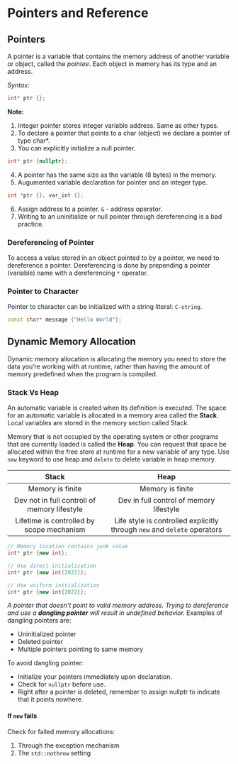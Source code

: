 # Pointers and Reference
## Pointers

A pointer is a variable that contains the memory address of another variable or object, called the *pointee*. Each object in memory has its type and an address.

*Syntax:*
```c++
int* ptr {};
```

**Note:** 
1. Integer pointer stores integer variable address. Same as other types.
2. To declare a pointer that points to a char (object) we declare a pointer of type char*.
3. You can explicitly initialize a null pointer. 
   
```c++
int* ptr {nullptr};
```
4. A pointer has the same size as the variable (8 bytes) in the memory.
5. Augumented variable declaration for pointer and an integer type.
 ```c++
 int *ptr {}, var_int {};
``` 
6. Assign address to a pointer. `&` - address operator.
7. Writing to an uninitialize or null pointer through dereferencing is a bad practice.

### Dereferencing of Pointer
To access a value stored in an object pointed to by a pointer, we need to dereference a pointer. Dereferencing is done by prepending a pointer (variable) name with a dereferencing `*` operator.

### Pointer to Character
Pointer to character can be initialized with a string literal: `C-string`.
```c++
const char* message {"Hello World"};
```

## Dynamic Memory Allocation
Dynamic memory allocation is allocating the memory you need to store the data you’re working with at runtime, rather than having the amount of memory predefined when the program is compiled.

### Stack Vs Heap
An automatic variable is created when its definition is executed. The space for an automatic variable is allocated in a memory area called the **Stack**. Local variables are stored in the memory section called Stack.

Memory that is not occupied by the operating system or other programs that are currently loaded is called the **Heap**. You can request that space be allocated within the free store at runtime for a new variable of any type.
Use `new` keyword to use heap and `delete` to delete variable in heap memory.

| Stack     | Heap      |
|:---------:|:---------:|
|Memory is finite|Memory is finite|
|Dev not in full controll of memory lifestyle| Dev in full control of memory lifestyle|
|Lifetime is controlled by scope mechanism| Life style is controlled explicitly through `new` and `delete` operators|

```c++
// Memory location contains junk value
int* ptr {new int};

// Use direct initialization
int* ptr {new int(2022)};

// Use uniform initialization
int* ptr {new int{2022}};
```

*A pointer that doesn't point to valid memory address. Trying to dereference and use a **dangling pointer** will result in undefined behavior.* Examples of dangling pointers are: 

* Uninitialized pointer
* Deleted pointer
* Multiple pointers pointing to same memory

To avoid dangling pointer:

* Initialize your pointers immediately upon declaration.
* Check for `nullptr` before use.
* Right after a pointer is deleted, remember to assign nullptr to indicate that it points nowhere.

#### If `new` fails
Check for failed memory allocations:

1. Through the exception mechanism
2. The `std::nothrow` setting